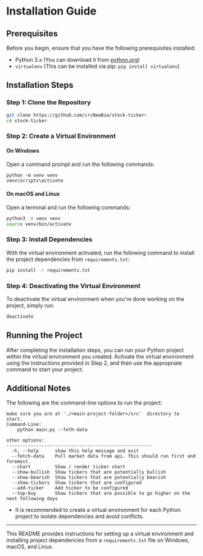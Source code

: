 

# Installation Guide


## Prerequisites

Before you begin, ensure that you have the following prerequisites installed:

- Python 3.x (You can download it from [python.org](https://www.python.org/downloads/))
- `virtualenv` (This can be installed via pip: `pip install virtualenv`)

## Installation Steps

### Step 1: Clone the Repository

```bash
git clone https://github.com/ircNewBie/stock-ticker>
cd stock-ticker
```

### Step 2: Create a Virtual Environment

#### On Windows

Open a command prompt and run the following commands:

```batch
python -m venv venv
venv\Scripts\activate
```

#### On macOS and Linux

Open a terminal and run the following commands:

```bash
python3 -m venv venv
source venv/bin/activate
```

### Step 3: Install Dependencies

With the virtual environment activated, run the following command to install the project dependencies from `requirements.txt`:

```bash
pip install -r requirements.txt
```

### Step 4: Deactivating the Virtual Environment

To deactivate the virtual environment when you're done working on the project, simply run:

```bash
deactivate
```

## Running the Project

After completing the installation steps, you can run your Python project within the virtual environment you created. Activate the virtual environment using the instructions provided in Step 2, and then use the appropriate command to start your project.

## Additional Notes

The following are the command-line options to run the project:
```
make sure you are at './<main-project-folder>/src'  directory to start.
Command-Line: 
    python main.py --feth-data

other options:
------------------------------------------------------
  -h, --help      show this help message and exit
  --fetch-data    Pull market data from api. This should run first and foremost.
  --chart         Show / render ticker chart
  --show-bullish  Show tickers that are potentially bullish
  --show-bearish  Show tickers that are potentially bearish
  --show-tickers  Show tickers that are configured
  --add-ticker    Add ticker to be configured
  --top-buy       Show tickers that are possible to go higher on the next following days

  ````

- It is recommended to create a virtual environment for each Python project to isolate dependencies and avoid conflicts.

---

This README provides instructions for setting up a virtual environment and installing project dependencies from a `requirements.txt` file on Windows, macOS, and Linux. 